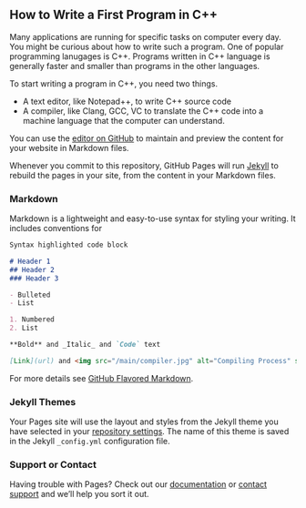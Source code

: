 ## How to Write a First Program in C++

Many applications are running for specific tasks on computer every day. You might be curious about how to write such a program. One of popular programming lanugages is C++. Programs written in C++ language is generally faster and smaller than programs in the other languages.

To start writing a program in C++, you need two things.
- A text editor, like Notepad++, to write C++ source code
- A compiler, like Clang, GCC, VC to translate the C++ code into a machine language that the computer can understand.


You can use the [editor on GitHub](https://github.com/jinakimSTEM/main/edit/main/README.md) to maintain and preview the content for your website in Markdown files.

Whenever you commit to this repository, GitHub Pages will run [Jekyll](https://jekyllrb.com/) to rebuild the pages in your site, from the content in your Markdown files.

### Markdown

Markdown is a lightweight and easy-to-use syntax for styling your writing. It includes conventions for

```markdown
Syntax highlighted code block

# Header 1
## Header 2
### Header 3

- Bulleted
- List

1. Numbered
2. List

**Bold** and _Italic_ and `Code` text

[Link](url) and <img src="/main/compiler.jpg" alt="Compiling Process" style="height: 100px; width:100px;"/>
```

For more details see [GitHub Flavored Markdown](https://guides.github.com/features/mastering-markdown/).

### Jekyll Themes

Your Pages site will use the layout and styles from the Jekyll theme you have selected in your [repository settings](https://github.com/jinakimSTEM/main/settings/pages). The name of this theme is saved in the Jekyll `_config.yml` configuration file.

### Support or Contact

Having trouble with Pages? Check out our [documentation](https://docs.github.com/categories/github-pages-basics/) or [contact support](https://support.github.com/contact) and we’ll help you sort it out.
